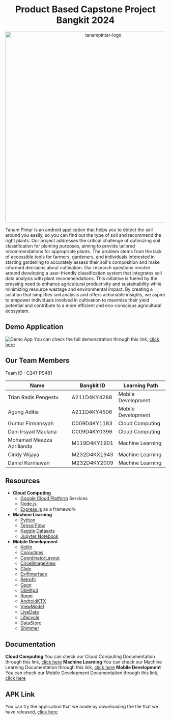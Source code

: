 <p align="center">
  <h1 align="center"><b>Product Based Capstone Project Bangkit 2024</b></h1>
</p>

<p align="center">
  <img src="https://github.com/TanamPintar/Mobile-Development/assets/117373959/9606366e-a406-4b7b-ad4c-c9e7e64aa991" alt="tanampintar-logo" width="600px">
</p>

Tanam Pintar is an android application that helps you to detect the soil around you easily, so you can find out the type of soil and recommend the right plants.
Our project addresses the critical challenge of optimizing soil classification for planting purposes, aiming to provide tailored recommendations for appropriate plants. The problem stems from the lack of accessible tools for farmers, gardeners, and individuals interested in starting gardening to accurately assess their soil's composition and make informed decisions about cultivation. Our research questions revolve around developing a user-friendly classification system that integrates soil data analysis with plant recommendations. This initiative is fueled by the pressing need to enhance agricultural productivity and sustainability while minimizing resource wastage and environmental impact. By creating a solution that simplifies soil analysis and offers actionable insights, we aspire to empower individuals involved in cultivation to maximize their yield potential and contribute to a more efficient and eco-conscious agricultural ecosystem.

## Demo Application
![Demo App](https://github.com/TanamPintar/Mobile-Development/assets/117373959/e8296359-eda7-4980-aa52-229e0167c390)
You can check the full demonstration through this link, [click here](https://drive.google.com/file/d/1wi9bQ-hlQMNTvsZE5ykYUYOiUrdNMoFi/view)

## Our Team Members
Team ID : C241-PS481

| Name                       | Bangkit ID   | Learning Path      |
| ---------------------------| ------------ | ------------------ |
| Trian Radis Pengestu       | A211D4KY4288 | Mobile Development |
| Agung Aditia               | A211D4KY4506 | Mobile Development |
| Guntur Firmansyah          | C009D4KY1183 | Cloud Computing    |
| Dani Irsyad Maulana        | C009D4KY0396 | Cloud Computing    |
| Mohamad Meazza Aprilianda  | M119D4KY1901 | Machine Learning   |
| Cindy Wijaya               | M232D4KX1943 | Machine Learning   |
| Daniel Kurniawan           | M232D4KY2009 | Machine Learning   |

## Resources
- <b>Cloud Computing </b>
  - [Google Cloud Platform](https://cloud.google.com/) Services
  - [Node.js](https://nodejs.org/en)
  - [Express.js](https://expressjs.com/) as a framework
- <b>Machine Learning</b>
  - [Python](https://www.python.org/)
  - [TensorFlow](https://www.tensorflow.org/)
  - [Kaggle Datasets](https://www.kaggle.com/)
  - [Jupyter Notebook](https://jupyter.org/)
- <b>Mobile Development</b>
  - [Kotlin](https://kotlinlang.org/)
  - [Coroutines](https://developer.android.com/kotlin/coroutines)
  - [CoordinatorLayout](https://developer.android.com/reference/androidx/coordinatorlayout/widget/CoordinatorLayout)
  - [CircelImageView](https://github.com/hdodenhof/CircleImageView)
  - [Glide](https://github.com/bumptech/glide)
  - [ExifInterface](https://developer.android.com/reference/android/media/ExifInterface)
  - [Retrofit](https://square-github-io.translate.goog/retrofit/?_x_tr_sl=en&_x_tr_tl=id&_x_tr_hl=id&_x_tr_pto=tc)
  - [Gson](https://github.com/square/retrofit/tree/trunk/retrofit-converters/gson)
  - [OkHttp3](https://square.github.io/okhttp/recipes/)
  - [Room](https://developer.android.com/training/data-storage/room)
  - [AndroidKTX](https://developer.android.com/kotlin/ktx?hl=id)
  - [ViewModel](https://developer.android.com/topic/libraries/architecture/viewmodel)
  - [LiveData](https://developer.android.com/topic/libraries/architecture/livedata)
  - [Lifecycle](https://developer.android.com/guide/components/activities/activity-lifecycle)
  - [DataStore](https://developer.android.com/topic/libraries/architecture/datastore)
  - [Shimmer](https://github.com/facebookarchive/shimmer-android)

## Documentation
<b>Cloud Computing</b>
You can check our Cloud Computing Documentation through this link, [click here](https://github.com/TanamPintar/Cloud-Computing)
<b>Machine Learning</b>
You can check our Machine Learning Documentation through this link, [click here](https://github.com/TanamPintar/Machine-Learning)
<b>Mobile Development</b>
You can check our Mobile Development Documentation through this link, [click here](https://github.com/TanamPintar/Mobile-Development)

## APK Link
You can try the application that we made by downloading the file that we have released, [click here](https://drive.google.com/file/d/1hEQ9HhYTjLG5oJ5c_-Lna5ye2AQ5u8z_/view?usp=sharing)



